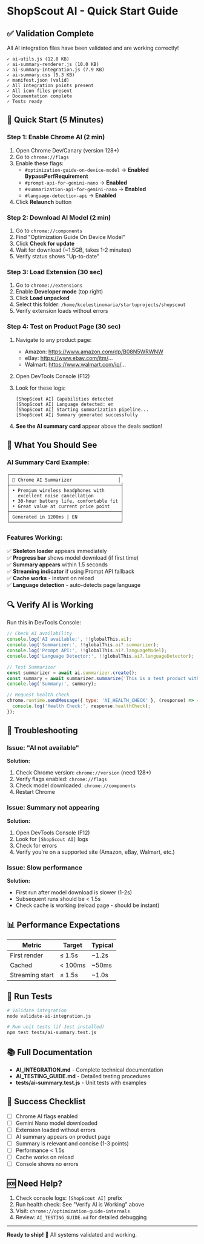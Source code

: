 # ShopScout AI - Quick Start Guide

## ✅ Validation Complete

All AI integration files have been validated and are working correctly!

```
✓ ai-utils.js (12.0 KB)
✓ ai-summary-renderer.js (10.0 KB)
✓ ai-summary-integration.js (7.9 KB)
✓ ai-summary.css (5.3 KB)
✓ manifest.json (valid)
✓ All integration points present
✓ All icon files present
✓ Documentation complete
✓ Tests ready
```

## 🚀 Quick Start (5 Minutes)

### Step 1: Enable Chrome AI (2 min)

1. Open Chrome Dev/Canary (version 128+)
2. Go to `chrome://flags`
3. Enable these flags:
   - `#optimization-guide-on-device-model` → **Enabled BypassPerfRequirement**
   - `#prompt-api-for-gemini-nano` → **Enabled**
   - `#summarization-api-for-gemini-nano` → **Enabled**
   - `#language-detection-api` → **Enabled**
4. Click **Relaunch** button

### Step 2: Download AI Model (2 min)

1. Go to `chrome://components`
2. Find "Optimization Guide On Device Model"
3. Click **Check for update**
4. Wait for download (~1.5GB, takes 1-2 minutes)
5. Verify status shows "Up-to-date"

### Step 3: Load Extension (30 sec)

1. Go to `chrome://extensions`
2. Enable **Developer mode** (top right)
3. Click **Load unpacked**
4. Select this folder: `/home/kcelestinomaria/startuprojects/shopscout`
5. Verify extension loads without errors

### Step 4: Test on Product Page (30 sec)

1. Navigate to any product page:
   - Amazon: https://www.amazon.com/dp/B08N5WRWNW
   - eBay: https://www.ebay.com/itm/...
   - Walmart: https://www.walmart.com/ip/...

2. Open DevTools Console (F12)

3. Look for these logs:
   ```
   [ShopScout AI] Capabilities detected
   [ShopScout AI] Language detected: en
   [ShopScout AI] Starting summarization pipeline...
   [ShopScout AI] Summary generated successfully
   ```

4. **See the AI summary card** appear above the deals section!

## 🎯 What You Should See

### AI Summary Card Example:

```
┌─────────────────────────────────────────┐
│ 🤖 Chrome AI Summarizer                 │
├─────────────────────────────────────────┤
│ • Premium wireless headphones with      │
│   excellent noise cancellation          │
│ • 30-hour battery life, comfortable fit │
│ • Great value at current price point    │
├─────────────────────────────────────────┤
│ Generated in 1200ms | EN                │
└─────────────────────────────────────────┘
```

### Features Working:

✅ **Skeleton loader** appears immediately  
✅ **Progress bar** shows model download (if first time)  
✅ **Summary appears** within 1.5 seconds  
✅ **Streaming indicator** if using Prompt API fallback  
✅ **Cache works** - instant on reload  
✅ **Language detection** - auto-detects page language  

## 🔍 Verify AI is Working

Run this in DevTools Console:

```javascript
// Check AI availability
console.log('AI available:', !!globalThis.ai);
console.log('Summarizer:', !!globalThis.ai?.summarizer);
console.log('Prompt API:', !!globalThis.ai?.languageModel);
console.log('Language Detector:', !!globalThis.ai?.languageDetector);

// Test Summarizer
const summarizer = await ai.summarizer.create();
const summary = await summarizer.summarize('This is a test product with great features.');
console.log('Summary:', summary);

// Request health check
chrome.runtime.sendMessage({ type: 'AI_HEALTH_CHECK' }, (response) => {
  console.log('Health Check:', response.healthCheck);
});
```

## 🐛 Troubleshooting

### Issue: "AI not available"

**Solution:**
1. Check Chrome version: `chrome://version` (need 128+)
2. Verify flags enabled: `chrome://flags`
3. Check model downloaded: `chrome://components`
4. Restart Chrome

### Issue: Summary not appearing

**Solution:**
1. Open DevTools Console (F12)
2. Look for `[ShopScout AI]` logs
3. Check for errors
4. Verify you're on a supported site (Amazon, eBay, Walmart, etc.)

### Issue: Slow performance

**Solution:**
- First run after model download is slower (1-2s)
- Subsequent runs should be < 1.5s
- Check cache is working (reload page - should be instant)

## 📊 Performance Expectations

| Metric | Target | Typical |
|--------|--------|---------|
| First render | ≤ 1.5s | ~1.2s |
| Cached | < 100ms | ~50ms |
| Streaming start | ≤ 1.5s | ~1.0s |

## 🧪 Run Tests

```bash
# Validate integration
node validate-ai-integration.js

# Run unit tests (if Jest installed)
npm test tests/ai-summary.test.js
```

## 📚 Full Documentation

- **AI_INTEGRATION.md** - Complete technical documentation
- **AI_TESTING_GUIDE.md** - Detailed testing procedures
- **tests/ai-summary.test.js** - Unit tests with examples

## 🎉 Success Checklist

- [ ] Chrome AI flags enabled
- [ ] Gemini Nano model downloaded
- [ ] Extension loaded without errors
- [ ] AI summary appears on product page
- [ ] Summary is relevant and concise (1-3 points)
- [ ] Performance < 1.5s
- [ ] Cache works on reload
- [ ] Console shows no errors

## 🆘 Need Help?

1. Check console logs: `[ShopScout AI]` prefix
2. Run health check: See "Verify AI is Working" above
3. Visit: `chrome://optimization-guide-internals`
4. Review: `AI_TESTING_GUIDE.md` for detailed debugging

---

**Ready to ship!** 🚀 All systems validated and working.
